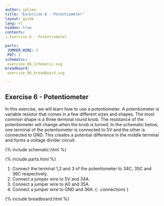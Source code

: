 ```yaml
---
author: jpliew
title: "Excercise 6 - Potentiometer"
layout: guide
lang: nl
hidden: true
contents:
- Exercise 6 - Potentiometer

parts:
 JUMPER_WIRE: 3
 POT: 1
schematic:
 exercise_06_schematic.svg
breadboard:
 exercise_06_breadboard.svg

---
```


## Exercise 6 - Potentiometer

In this exercise, we will learn how to use a potentiometer. A potentiometer is variable resistor that comes in a few different sizes and shapes. The most common shape is a three terminal round knob. The resistance of the potentiometer will change when the knob is turned. In the schematic below, one terminal of the potentiometer is connected to 5V and the other is connected to GND. This creates a potential difference in the middle terminal and forms a voltage divider circuit.

{% include schematic.html %}

{% include parts.html %}

1. Connect the terminal 1,2 and 3 of the potentiometer to 34C, 35C and 36C respectively.
2. Connect a jumper wire to 5V and 34A.
3. Connect a jumper wire to A0 and 35A.
4. Connect a jumper wire to GND and 36A.
{: .connections }

{% include breadboard.html %}
